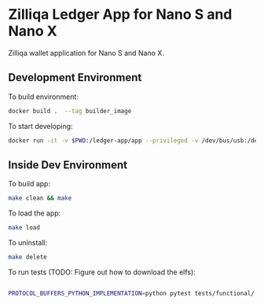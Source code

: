 # Zilliqa Ledger App for Nano S and Nano X

Zilliqa wallet application for Nano S and Nano X.

## Development Environment

To build environment:

```sh
docker build .  --tag builder_image
```

To start developing:

```sh
docker run -it -v $PWD:/ledger-app/app --privileged -v /dev/bus/usb:/dev/bus/usb builder_image:latest bash
```

## Inside Dev Environment

To build app:

```sh
make clean && make
```

To load the app:

```sh
make load
```

To uninstall:

```sh
make delete
```

To run tests (TODO: Figure out how to download the elfs):

```sh

PROTOCOL_BUFFERS_PYTHON_IMPLEMENTATION=python pytest tests/functional/ -v --device nanox
```
